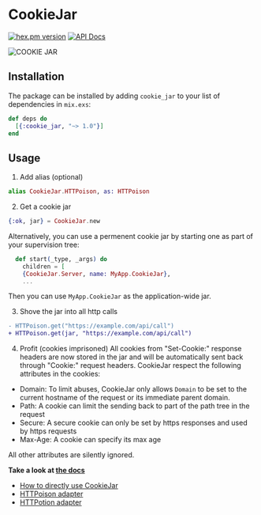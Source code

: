 # CookieJar

[![hex.pm version](https://img.shields.io/hexpm/v/cookie_jar.svg?style=flat)](https://hex.pm/packages/cookie_jar)
[![API Docs](https://img.shields.io/badge/api-docs-blue.svg?style=flat)](https://hexdocs.pm/cookie_jar/)

![COOKIE JAR](https://cloud.githubusercontent.com/assets/1329716/22807691/5fe454d6-ef7c-11e6-8e0b-30aca685c83a.jpg)

## Installation

The package can be installed
by adding `cookie_jar` to your list of dependencies in `mix.exs`:

```elixir
def deps do
  [{:cookie_jar, "~> 1.0"}]
end
```

## Usage

1. Add alias (optional)

```elixir
alias CookieJar.HTTPoison, as: HTTPoison
```

2. Get a cookie jar

```elixir
{:ok, jar} = CookieJar.new
```

Alternatively, you can use a permenent cookie jar by starting one as part of your supervision tree:

```elixir
  def start(_type, _args) do
    children = [
    {CookieJar.Server, name: MyApp.CookieJar},
    ...
```

Then you can use `MyApp.CookieJar` as the application-wide jar.

3. Shove the jar into all http calls

```diff
- HTTPoison.get("https://example.com/api/call")
+ HTTPoison.get(jar, "https://example.com/api/call")
```

4. Profit (cookies imprisoned)
   All cookies from "Set-Cookie:" response headers are now stored in the jar and will be automatically sent back through "Cookie:" request headers. CookieJar respect the following attributes in the cookies:

- Domain: To limit abuses, CookieJar only allows `Domain` to be set to the current hostname of the request or its immediate parent domain.
- Path: A cookie can limit the sending back to part of the path tree in the request
- Secure: A secure cookie can only be set by https responses and used by https requests
- Max-Age: A cookie can specify its max age

All other attributes are silently ignored.

**Take a look at [the docs](https://hexdocs.pm/cookie_jar)**

- [How to directly use CookieJar](https://hexdocs.pm/cookie_jar/CookieJar.html#content)
- [HTTPoison adapter](https://hexdocs.pm/cookie_jar/CookieJar.HTTPoison.html#content)
- [HTTPotion adapter](https://hexdocs.pm/cookie_jar/CookieJar.HTTPotion.html#content)
